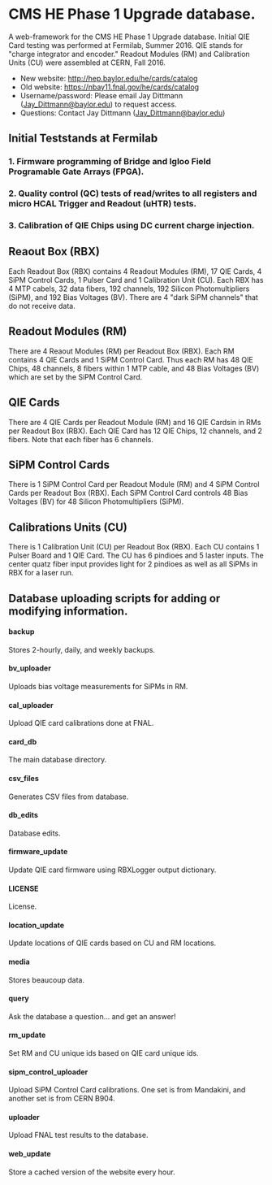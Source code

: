 # CMS HE Phase 1 Upgrade database.
A web-framework for the CMS HE Phase 1 Upgrade database.
Initial QIE Card testing was performed at Fermilab, Summer 2016. QIE stands for "charge integrator and encoder."
Readout Modules (RM) and Calibration Units (CU) were assembled at CERN, Fall 2016.
* New website: http://hep.baylor.edu/he/cards/catalog
* Old website: https://nbay11.fnal.gov/he/cards/catalog
* Username/password: Please email Jay Dittmann (Jay_Dittmann@baylor.edu) to request access.
* Questions: Contact Jay Dittmann (Jay_Dittmann@baylor.edu)

## Initial Teststands at Fermilab
### 1. Firmware programming of Bridge and Igloo Field Programable Gate Arrays (FPGA).
### 2. Quality control (QC) tests of read/writes to all registers and micro HCAL Trigger and Readout (uHTR) tests.
### 3. Calibration of QIE Chips using DC current charge injection.
## Reaout Box (RBX)
Each Readout Box (RBX) contains 4 Readout Modules (RM), 17 QIE Cards, 4 SiPM Control Cards, 1 Pulser Card and 1 Calibration Unit (CU).
Each RBX has 4 MTP cabels, 32 data fibers, 192 channels, 192 Silicon Photomultipliers (SiPM), and 192 Bias Voltages (BV).
There are 4 "dark SiPM channels" that do not receive data.
## Readout Modules (RM)
There are 4 Reaout Modules (RM) per Readout Box (RBX). Each RM contains 4 QIE Cards and 1 SiPM Control Card. Thus each RM has 48 QIE Chips, 48 channels, 8 fibers within 1 MTP cable, and 48 Bias Voltages (BV) which are set by the SiPM Control Card.
## QIE Cards
There are 4 QIE Cards per Readout Module (RM) and 16 QIE Cardsin in RMs per Readout Box (RBX). Each QIE Card has 12 QIE Chips, 12 channels, and 2 fibers. Note that each fiber has 6 channels.
## SiPM Control Cards
There is 1 SiPM Control Card per Readout Module (RM) and 4 SiPM Control Cards per Readout Box (RBX). Each SiPM Control Card controls 48 Bias Voltages (BV) for 48 Silicon Photomultipliers (SiPM).
## Calibrations Units (CU)
There is 1 Calibration Unit (CU) per Readout Box (RBX). Each CU contains 1 Pulser Board and 1 QIE Card. The CU has 6 pindioes and 5 laster inputs. The center quatz fiber input provides light for 2 pindioes as well as all SiPMs in RBX for a laser run.

## Database uploading scripts for adding or modifying information.
#### backup                      
Stores 2-hourly, daily, and weekly backups.
#### bv_uploader                 
Uploads bias voltage measurements for SiPMs in RM.
#### cal_uploader
Upload QIE card calibrations done at FNAL.
#### card_db
The main database directory.
#### csv_files
Generates CSV files from database.
#### db_edits
Database edits.
#### firmware_update
Update QIE card firmware using RBXLogger output dictionary.
#### LICENSE
License.
#### location_update
Update locations of QIE cards based on CU and RM locations.
#### media
Stores beaucoup data.
#### query
Ask the database a question... and get an answer!
#### rm_update
Set RM and CU unique ids based on QIE card unique ids.
#### sipm_control_uploader
Upload SiPM Control Card calibrations. One set is from Mandakini, and another set is from CERN B904.
#### uploader
Upload FNAL test results to the database.
#### web_update
Store a cached version of the website every hour.
